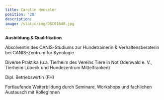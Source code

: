 ```yaml
---
title: Carolin Henseler
position: '20'
description:
image: /static/img/DSC01648.jpg
---
```

**Ausbildung & Qualifikation**

Absolventin des CANIS-Studiums zur Hundetrainerin & Verhaltensberaterin bei CANIS-Zentrum für Kynologie

Diverse Praktika (u.a. Tierheim des Vereins Tiere in Not Odenwald e. V., Tierheim Lübeck und Hundezentrum Mittelfranken)

Dipl. Betriebswirtin (FH)

Fortlaufende Weiterbildung durch Seminare, Workshops und fachlichen Austausch mit KollegInnen
